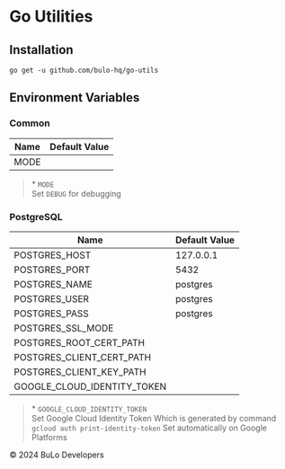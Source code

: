 # Go Utilities

## Installation

```
go get -u github.com/bulo-hq/go-utils
```

## Environment Variables

### Common

| Name | Default Value |
| ---- | ------------- |
| MODE |               |

> \* `MODE`  
> Set `DEBUG` for debugging

### PostgreSQL

| Name                        | Default Value |
| --------------------------- | ------------- |
| POSTGRES_HOST               | 127.0.0.1     |
| POSTGRES_PORT               | 5432          |
| POSTGRES_NAME               | postgres      |
| POSTGRES_USER               | postgres      |
| POSTGRES_PASS               | postgres      |
| POSTGRES_SSL_MODE           |               |
| POSTGRES_ROOT_CERT_PATH     |               |
| POSTGRES_CLIENT_CERT_PATH   |               |
| POSTGRES_CLIENT_KEY_PATH    |               |
| GOOGLE_CLOUD_IDENTITY_TOKEN |               |

> \* `GOOGLE_CLOUD_IDENTITY_TOKEN`  
> Set Google Cloud Identity Token
> Which is generated by command `gcloud auth print-identity-token`
> Set automatically on Google Platforms

&copy; 2024 BuLo Developers
